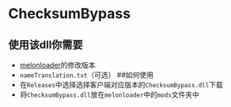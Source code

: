 # ChecksumBypass
## 使用该dll你需要
* [melonloader](https://github.com/LavaGang/MelonLoader)的修改版本
* `nameTranslation.txt`（可选）
##如何使用
* 在`Releases`中选择选择客户端对应版本的`ChecksumBypass.dll`下载
* 将`ChecksumBypass.dll`放在`melonloader`中的`mods`文件夹中
